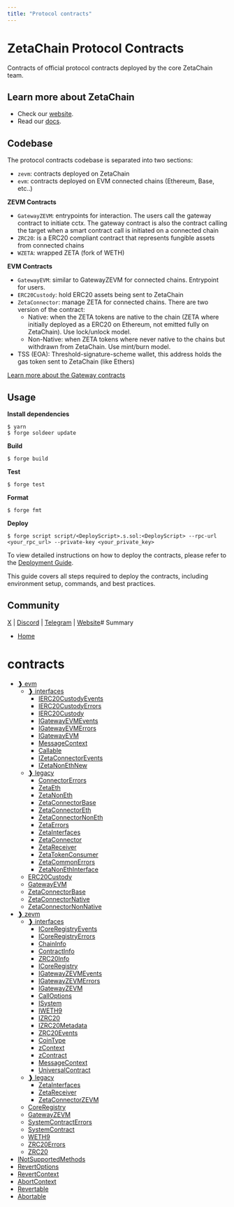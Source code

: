 ```yaml
---
title: "Protocol contracts"
---
```


# ZetaChain Protocol Contracts

Contracts of official protocol contracts deployed by the core ZetaChain team.

## Learn more about ZetaChain

* Check our [website](https://www.zetachain.com/).
* Read our [docs](https://docs.zetachain.com/).

## Codebase

The protocol contracts codebase is separated into two sections:

- `zevm`: contracts deployed on ZetaChain
- `evm`: contracts deployed on EVM connected chains (Ethereum, Base, etc..)

**ZEVM Contracts**

- `GatewayZEVM`: entrypoints for interaction. The users call the gateway contract to initiate cctx. The gateway contract is also the contract calling the target when a smart contract call is initiated on a connected chain
- `ZRC20`: is a ERC20 compliant contract that represents fungible assets from connected chains
- `WZETA`: wrapped ZETA (fork of WETH)

**EVM Contracts**

- `GatewayEVM`: similar to GatewayZEVM for connected chains. Entrypoint for users.
- `ERC20Custody`: hold ERC20 assets being sent to ZetaChain
- `ZetaConnector`: manage ZETA for connected chains. There are two version of the contract:
    - Native: when the ZETA tokens are native to the chain (ZETA where initially deployed as a ERC20 on Ethereum, not emitted fully on ZetaChain). Use lock/unlock model.
    - Non-Native: when ZETA tokens where never native to the chains but withdrawn from ZetaChain. Use mint/burn model.
- TSS (EOA): Threshold-signature-scheme wallet, this address holds the gas token sent to ZetaChain (like Ethers)

[Learn more about the Gateway contracts](https://www.zetachain.com/docs/developers/evm/gateway/)

## Usage

**Install dependencies**

```shell
$ yarn
$ forge soldeer update
```

**Build**

```shell
$ forge build
```

**Test**

```shell
$ forge test
```

**Format**

```shell
$ forge fmt
```

**Deploy**

```shell
$ forge script script/<DeployScript>.s.sol:<DeployScript> --rpc-url <your_rpc_url> --private-key <your_private_key>
```

To view detailed instructions on how to deploy the contracts, please refer to the [Deployment Guide](./scripts/deploy/readme.md).

This guide covers all steps required to deploy the contracts, including environment setup, commands, and best practices.

## Community

[X](https://x.com/zetablockchain) | [Discord](https://discord.com/invite/zetachain) | [Telegram](https://t.me/zetachainofficial) | [Website](https://zetachain.com)# Summary
- [Home](README.md)
# contracts
  - [❱ evm](protocol/contracts/evm/README.md)
    - [❱ interfaces](protocol/contracts/evm/interfaces/README.md)
      - [IERC20CustodyEvents](protocol/contracts/evm/interfaces/IERC20Custody.sol/interface.IERC20CustodyEvents.md)
      - [IERC20CustodyErrors](protocol/contracts/evm/interfaces/IERC20Custody.sol/interface.IERC20CustodyErrors.md)
      - [IERC20Custody](protocol/contracts/evm/interfaces/IERC20Custody.sol/interface.IERC20Custody.md)
      - [IGatewayEVMEvents](protocol/contracts/evm/interfaces/IGatewayEVM.sol/interface.IGatewayEVMEvents.md)
      - [IGatewayEVMErrors](protocol/contracts/evm/interfaces/IGatewayEVM.sol/interface.IGatewayEVMErrors.md)
      - [IGatewayEVM](protocol/contracts/evm/interfaces/IGatewayEVM.sol/interface.IGatewayEVM.md)
      - [MessageContext](protocol/contracts/evm/interfaces/IGatewayEVM.sol/struct.MessageContext.md)
      - [Callable](protocol/contracts/evm/interfaces/IGatewayEVM.sol/interface.Callable.md)
      - [IZetaConnectorEvents](protocol/contracts/evm/interfaces/IZetaConnector.sol/interface.IZetaConnectorEvents.md)
      - [IZetaNonEthNew](protocol/contracts/evm/interfaces/IZetaNonEthNew.sol/interface.IZetaNonEthNew.md)
    - [❱ legacy](protocol/contracts/evm/legacy/README.md)
      - [ConnectorErrors](protocol/contracts/evm/legacy/ConnectorErrors.sol/interface.ConnectorErrors.md)
      - [ZetaEth](protocol/contracts/evm/legacy/Zeta.eth.sol/contract.ZetaEth.md)
      - [ZetaNonEth](protocol/contracts/evm/legacy/Zeta.non-eth.sol/contract.ZetaNonEth.md)
      - [ZetaConnectorBase](protocol/contracts/evm/legacy/ZetaConnector.base.sol/contract.ZetaConnectorBase.md)
      - [ZetaConnectorEth](protocol/contracts/evm/legacy/ZetaConnector.eth.sol/contract.ZetaConnectorEth.md)
      - [ZetaConnectorNonEth](protocol/contracts/evm/legacy/ZetaConnector.non-eth.sol/contract.ZetaConnectorNonEth.md)
      - [ZetaErrors](protocol/contracts/evm/legacy/ZetaErrors.sol/interface.ZetaErrors.md)
      - [ZetaInterfaces](protocol/contracts/evm/legacy/ZetaInterfaces.sol/interface.ZetaInterfaces.md)
      - [ZetaConnector](protocol/contracts/evm/legacy/ZetaInterfaces.sol/interface.ZetaConnector.md)
      - [ZetaReceiver](protocol/contracts/evm/legacy/ZetaInterfaces.sol/interface.ZetaReceiver.md)
      - [ZetaTokenConsumer](protocol/contracts/evm/legacy/ZetaInterfaces.sol/interface.ZetaTokenConsumer.md)
      - [ZetaCommonErrors](protocol/contracts/evm/legacy/ZetaInterfaces.sol/interface.ZetaCommonErrors.md)
      - [ZetaNonEthInterface](protocol/contracts/evm/legacy/ZetaNonEthInterface.sol/interface.ZetaNonEthInterface.md)
    - [ERC20Custody](protocol/contracts/evm/ERC20Custody.sol/contract.ERC20Custody.md)
    - [GatewayEVM](protocol/contracts/evm/GatewayEVM.sol/contract.GatewayEVM.md)
    - [ZetaConnectorBase](protocol/contracts/evm/ZetaConnectorBase.sol/abstract.ZetaConnectorBase.md)
    - [ZetaConnectorNative](protocol/contracts/evm/ZetaConnectorNative.sol/contract.ZetaConnectorNative.md)
    - [ZetaConnectorNonNative](protocol/contracts/evm/ZetaConnectorNonNative.sol/contract.ZetaConnectorNonNative.md)
  - [❱ zevm](protocol/contracts/zevm/README.md)
    - [❱ interfaces](protocol/contracts/zevm/interfaces/README.md)
      - [ICoreRegistryEvents](protocol/contracts/zevm/interfaces/ICoreRegistry.sol/interface.ICoreRegistryEvents.md)
      - [ICoreRegistryErrors](protocol/contracts/zevm/interfaces/ICoreRegistry.sol/interface.ICoreRegistryErrors.md)
      - [ChainInfo](protocol/contracts/zevm/interfaces/ICoreRegistry.sol/struct.ChainInfo.md)
      - [ContractInfo](protocol/contracts/zevm/interfaces/ICoreRegistry.sol/struct.ContractInfo.md)
      - [ZRC20Info](protocol/contracts/zevm/interfaces/ICoreRegistry.sol/struct.ZRC20Info.md)
      - [ICoreRegistry](protocol/contracts/zevm/interfaces/ICoreRegistry.sol/interface.ICoreRegistry.md)
      - [IGatewayZEVMEvents](protocol/contracts/zevm/interfaces/IGatewayZEVM.sol/interface.IGatewayZEVMEvents.md)
      - [IGatewayZEVMErrors](protocol/contracts/zevm/interfaces/IGatewayZEVM.sol/interface.IGatewayZEVMErrors.md)
      - [IGatewayZEVM](protocol/contracts/zevm/interfaces/IGatewayZEVM.sol/interface.IGatewayZEVM.md)
      - [CallOptions](protocol/contracts/zevm/interfaces/IGatewayZEVM.sol/struct.CallOptions.md)
      - [ISystem](protocol/contracts/zevm/interfaces/ISystem.sol/interface.ISystem.md)
      - [IWETH9](protocol/contracts/zevm/interfaces/IWZETA.sol/interface.IWETH9.md)
      - [IZRC20](protocol/contracts/zevm/interfaces/IZRC20.sol/interface.IZRC20.md)
      - [IZRC20Metadata](protocol/contracts/zevm/interfaces/IZRC20.sol/interface.IZRC20Metadata.md)
      - [ZRC20Events](protocol/contracts/zevm/interfaces/IZRC20.sol/interface.ZRC20Events.md)
      - [CoinType](protocol/contracts/zevm/interfaces/IZRC20.sol/enum.CoinType.md)
      - [zContext](protocol/contracts/zevm/interfaces/UniversalContract.sol/struct.zContext.md)
      - [zContract](protocol/contracts/zevm/interfaces/UniversalContract.sol/interface.zContract.md)
      - [MessageContext](protocol/contracts/zevm/interfaces/UniversalContract.sol/struct.MessageContext.md)
      - [UniversalContract](protocol/contracts/zevm/interfaces/UniversalContract.sol/interface.UniversalContract.md)
    - [❱ legacy](protocol/contracts/zevm/legacy/README.md)
      - [ZetaInterfaces](protocol/contracts/zevm/legacy/ZetaConnectorZEVM.sol/interface.ZetaInterfaces.md)
      - [ZetaReceiver](protocol/contracts/zevm/legacy/ZetaConnectorZEVM.sol/interface.ZetaReceiver.md)
      - [ZetaConnectorZEVM](protocol/contracts/zevm/legacy/ZetaConnectorZEVM.sol/contract.ZetaConnectorZEVM.md)
    - [CoreRegistry](protocol/contracts/zevm/CoreRegistry.sol/contract.CoreRegistry.md)
    - [GatewayZEVM](protocol/contracts/zevm/GatewayZEVM.sol/contract.GatewayZEVM.md)
    - [SystemContractErrors](protocol/contracts/zevm/SystemContract.sol/interface.SystemContractErrors.md)
    - [SystemContract](protocol/contracts/zevm/SystemContract.sol/contract.SystemContract.md)
    - [WETH9](protocol/contracts/zevm/WZETA.sol/contract.WETH9.md)
    - [ZRC20Errors](protocol/contracts/zevm/ZRC20.sol/interface.ZRC20Errors.md)
    - [ZRC20](protocol/contracts/zevm/ZRC20.sol/contract.ZRC20.md)
  - [INotSupportedMethods](protocol/contracts/Errors.sol/interface.INotSupportedMethods.md)
  - [RevertOptions](protocol/contracts/Revert.sol/struct.RevertOptions.md)
  - [RevertContext](protocol/contracts/Revert.sol/struct.RevertContext.md)
  - [AbortContext](protocol/contracts/Revert.sol/struct.AbortContext.md)
  - [Revertable](protocol/contracts/Revert.sol/interface.Revertable.md)
  - [Abortable](protocol/contracts/Revert.sol/interface.Abortable.md)

